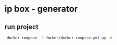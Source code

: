 # ip box - generator 

## run project

```sh
 docker-compose -f docker/docker-compose.yml up -d
```

